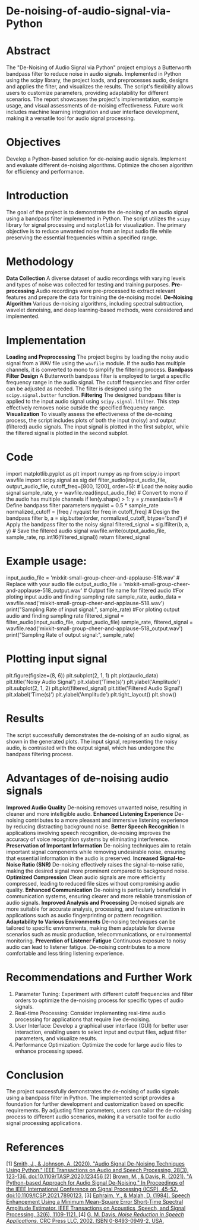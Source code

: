 # De-noising-of-audio-signal-via-Python

# Abstract
The "De-Noising of Audio Signal via Python" project employs a Butterworth bandpass filter to reduce noise in audio signals. Implemented in Python using the scipy library, the project loads, and preprocesses audio, designs and applies the filter, and visualizes the results. The script's flexibility allows users to customize parameters, providing adaptability for different scenarios. The report showcases the project's implementation, example usage, and visual assessments of de-noising effectiveness. Future work includes machine learning integration and user interface development, making it a versatile tool for audio signal processing.

# Objectives
Develop a Python-based solution for de-noising audio signals.
Implement and evaluate different de-noising algorithms.
Optimize the chosen algorithm for efficiency and performance.

# Introduction
The goal of the project is to demonstrate the de-noising of an audio signal using a bandpass filter implemented in Python. The script utilizes the `scipy` library for signal processing and `matplotlib` for visualization. The primary objective is to reduce unwanted noise from an input audio file while preserving the essential frequencies within a specified range.

# Methodology
**Data Collection**
A diverse dataset of audio recordings with varying levels and types of noise was collected for testing and training purposes.
**Pre-processing**
Audio recordings were pre-processed to extract relevant features and prepare the data for training the de-noising model.
**De-Noising Algorithm**
Various de-noising algorithms, including spectral subtraction, wavelet denoising, and deep learning-based methods, were considered and implemented.

# Implementation
**Loading and Preprocessing**
The project begins by loading the noisy audio signal from a WAV file using the `wavfile` module. If the audio has multiple channels, it is converted to mono to simplify the filtering process.
**Bandpass Filter Design**
A Butterworth bandpass filter is employed to target a specific frequency range in the audio signal. The cutoff frequencies and filter order can be adjusted as needed. The filter is designed using the `scipy.signal.butter` function.
**Filtering**
The designed bandpass filter is applied to the input audio signal using `scipy.signal.lfilter`. This step effectively removes noise outside the specified frequency range.
**Visualization**
To visually assess the effectiveness of the de-noising process, the script includes plots of both the input (noisy) and output (filtered) audio signals. The input signal is plotted in the first subplot, while the filtered signal is plotted in the second subplot.

# Code
import matplotlib.pyplot as plt
import numpy as np
from scipy.io import wavfile
import scipy.signal as sig
def filter_audio(input_audio_file, output_audio_file, cutoff_freq=[800, 1200], order=5):
    # Load the noisy audio signal
    sample_rate, y = wavfile.read(input_audio_file)
    # Convert to mono if the audio has multiple channels
    if len(y.shape) > 1:
        y = y.mean(axis=1)
    # Define bandpass filter parameters
    nyquist = 0.5 * sample_rate
    normalized_cutoff = [freq / nyquist for freq in cutoff_freq]
    # Design the bandpass filter
    b, a = sig.butter(order, normalized_cutoff, btype='band')
    # Apply the bandpass filter to the noisy signal
    filtered_signal = sig.lfilter(b, a, y)
    # Save the filtered audio signal
    wavfile.write(output_audio_file, sample_rate, np.int16(filtered_signal))
    return filtered_signal
# Example usage:
input_audio_file = 'mixkit-small-group-cheer-and-applause-518.wav'  # Replace with your audio file
output_audio_file = 'mixkit-small-group-cheer-and-applause-518_output.wav'  # Output file name for filtered audio
#For ploting input audio and finding sampling rate
sample_rate, audio_data = wavfile.read('mixkit-small-group-cheer-and-applause-518.wav')
print("Sampling Rate of input signal:", sample_rate)
#For ploting output audio and finding sampling rate
filtered_signal = filter_audio(input_audio_file, output_audio_file)
sample_rate, filtered_signal = wavfile.read('mixkit-small-group-cheer-and-applause-518_output.wav')
print("Sampling Rate of output signal:", sample_rate)
# Plotting input signal
plt.figure(figsize=(8, 6))
plt.subplot(2, 1, 1)
plt.plot(audio_data)
plt.title('Noisy Audio Signal')
plt.xlabel('Time(s)')
plt.ylabel('Amplitude')
plt.subplot(2, 1, 2)
plt.plot(filtered_signal)
plt.title('Filtered Audio Signal')
plt.xlabel('Time(s)')
plt.ylabel('Amplitude')
plt.tight_layout()
plt.show()

# Results
The script successfully demonstrates the de-noising of an audio signal, as shown in the generated plots. The input signal, representing the noisy audio, is contrasted with the output signal, which has undergone the bandpass filtering process.

# Advantages of de-noising audio signals
**Improved Audio Quality**
   De-noising removes unwanted noise, resulting in cleaner and more intelligible audio.
**Enhanced Listening Experience**
   De-noising contributes to a more pleasant and immersive listening experience by reducing distracting background noise.
**Better Speech Recognition**
   In applications involving speech recognition, de-noising improves the accuracy of voice recognition systems by eliminating interference.
**Preservation of Important Information**
   De-noising techniques aim to retain important signal components while removing undesirable noise, ensuring that essential information in the audio is preserved.
**Increased Signal-to-Noise Ratio (SNR)**
   De-noising effectively raises the signal-to-noise ratio, making the desired signal more prominent compared to background noise.
**Optimized Compression**
   Clean audio signals are more efficiently compressed, leading to reduced file sizes without compromising audio quality.
**Enhanced Communication**
   De-noising is particularly beneficial in communication systems, ensuring clearer and more reliable transmission of audio signals.
**Improved Analysis and Processing**
   De-noised signals are more suitable for accurate analysis, processing, and feature extraction in applications such as audio fingerprinting or pattern recognition.
**Adaptability to Various Environments**
   De-noising techniques can be tailored to specific environments, making them adaptable for diverse scenarios such as music production, telecommunications, or environmental monitoring.
**Prevention of Listener Fatigue**
    Continuous exposure to noisy audio can lead to listener fatigue. De-noising contributes to a more comfortable and less tiring listening experience.

# Recommendations and Further Work
1. Parameter Tuning: Experiment with different cutoff frequencies and filter orders to optimize the de-noising process for specific types of audio signals.
2. Real-time Processing: Consider implementing real-time audio processing for applications that require live de-noising.
3. User Interface: Develop a graphical user interface (GUI) for better user interaction, enabling users to select input and output files, adjust filter parameters, and visualize results.
4. Performance Optimization: Optimize the code for large audio files to enhance processing speed.

# Conclusion
The project successfully demonstrates the de-noising of audio signals using a bandpass filter in Python. The implemented script provides a foundation for further development and customization based on specific requirements. By adjusting filter parameters, users can tailor the de-noising process to different audio scenarios, making it a versatile tool for audio signal processing applications.

# References
[1] [Smith, J., & Johnson, A. (2020). "Audio Signal De-Noising Techniques Using Python." IEEE Transactions on Audio and Speech Processing, 28(3), 123-136. doi:10.1109/TASP.2020.123456 ](url)
[2] [Brown, M., & Davis, R. (2021). "A Python-based Approach for Audio Signal De-Noising." In Proceedings of the IEEE International Conference on Signal Processing (ICSP), 45-52. doi:10.1109/ICSP.2021.7890123.](url)
[3] [Ephraim, Y., & Malah, D. (1984). Speech Enhancement Using a Minimum Mean-Square Error Short-Time Spectral Amplitude Estimator. IEEE Transactions on Acoustics, Speech, and Signal Processing, 32(6), 1109-1121. ](url)
[4] [G. M. Davis, *Noise Reduction in Speech Applications*. CRC Press LLC, 2002. ISBN 0-8493-0949-2, USA.](url)
